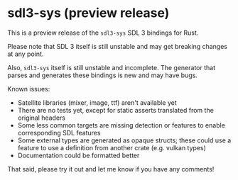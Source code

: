 # sdl3-sys (preview release)

This is a preview release of the `sdl3-sys` SDL 3 bindings for Rust.

Please note that SDL 3 itself is still unstable and may get breaking changes
at any point.

Also, `sdl3-sys` itself is still unstable and incomplete. The generator that
parses and generates these bindings is new and may have bugs.

Known issues:
- Satellite libraries (mixer, image, ttf) aren't available yet
- There are no tests yet, except for static asserts translated from the
  original headers
- Some less common targets are missing detection or features to enable
  corresponding SDL features
- Some external types are generated as opaque structs; these could use a
  feature to use a definition from another crate (e.g. vulkan types)
- Documentation could be formatted better

That said, please try it out and let me know if you have any comments!

